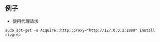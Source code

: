 # 

## 例子
- 使用代理请求
```shell
sudo apt-get -o Acquire::http::proxy="http://127.0.0.1:1080" install ripgrep 
```
